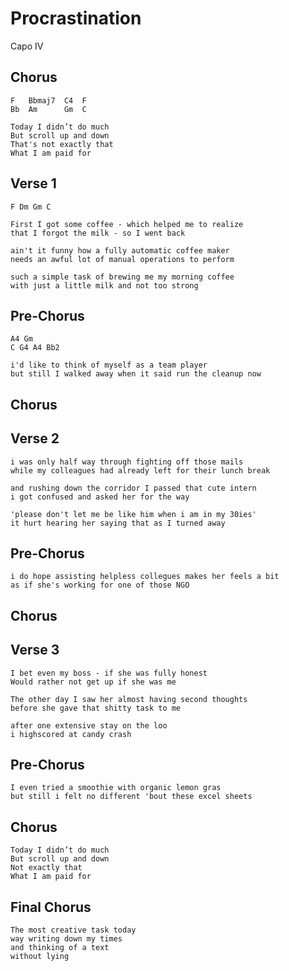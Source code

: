 # Procrastination

Capo IV

## Chorus

	F   Bbmaj7  C4  F
	Bb  Am      Gm  C

	Today I didn’t do much
	But scroll up and down
	That's not exactly that
	What I am paid for

## Verse 1

	F Dm Gm C

	First I got some coffee - which helped me to realize
	that I forgot the milk - so I went back

	ain't it funny how a fully automatic coffee maker
	needs an awful lot of manual operations to perform

	such a simple task of brewing me my morning coffee
	with just a little milk and not too strong

## Pre-Chorus

	A4 Gm
	C G4 A4 Bb2

	i'd like to think of myself as a team player
	but still I walked away when it said run the cleanup now

## Chorus

## Verse 2

	i was only half way through fighting off those mails
	while my colleagues had already left for their lunch break

	and rushing down the corridor I passed that cute intern
	i got confused and asked her for the way

	'please don't let me be like him when i am in my 30ies'
	it hurt hearing her saying that as I turned away

## Pre-Chorus

	i do hope assisting helpless collegues makes her feels a bit
	as if she's working for one of those NGO

## Chorus

## Verse 3

	I bet even my boss - if she was fully honest
	Would rather not get up if she was me

	The other day I saw her almost having second thoughts
	before she gave that shitty task to me

	after one extensive stay on the loo
	i highscored at candy crash

## Pre-Chorus

	I even tried a smoothie with organic lemon gras
	but still i felt no different 'bout these excel sheets

## Chorus

	Today I didn’t do much
	But scroll up and down
	Not exactly that
	What I am paid for

## Final Chorus

	The most creative task today
	way writing down my times
	and thinking of a text
	without lying
